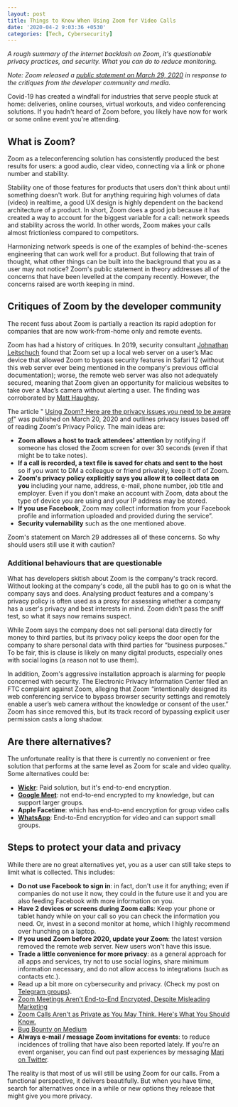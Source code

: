 ```yaml
---
layout: post
title: Things to Know When Using Zoom for Video Calls
date: '2020-04-2 9:03:36 +0530'
categories: [Tech, Cybersecurity]
---
```


*A rough summary of the internet backlash on Zoom, it's questionable privacy practices, and security. What you can do to reduce monitoring.*

*Note: Zoom released a [public statement on March 29, 2020](https://zoom.us/privacy) in response to the critiques from the developer community and media.*

Covid-19 has created a windfall for industries that serve people stuck at home: deliveries, online courses, virtual workouts, and video conferencing solutions. If you hadn't heard of Zoom before, you likely have now for work or some online event you're attending.

## What is Zoom? 
Zoom as a teleconferencing solution has consistently produced the best results for users: a good audio, clear video, connecting via a link or phone number and stability.

Stability one of those features for products that users don't think about until something doesn't work. But for anything requiring high volumes of data (video) in realtime, a good UX design is highly dependent on the backend architecture of a product. In short, Zoom does a good job because it has created a way to account for the biggest variable for a call: network speeds and stability across the world. In other words, Zoom makes your calls almost frictionless compared to competitors.

Harmonizing network speeds is one of the examples of behind-the-scenes engineering that can work well for a product. But following that train of thought, what other things can be built into the background that you as a user may not notice? Zoom's public statement in theory addresses all of the concerns that have been levelled at the company recently. However, the concerns raised are worth keeping in mind.

## Critiques of Zoom by the developer community

The recent fuss about Zoom is partially a reaction its rapid adoption for companies that are now work-from-home only and remote events.

Zoom has had a history of critiques. In 2019, security consultant [Johnathan Leitschuch](https://medium.com/bugbountywriteup/zoom-zero-day-4-million-webcams-maybe-an-rce-just-get-them-to-visit-your-website-ac75c83f4ef5) found that Zoom set up a local web server on a user’s Mac device that allowed Zoom to bypass security features in Safari 12 (without this web server ever being mentioned in the company's previous official documentation); worse, the remote web server was also not adequately secured, meaning that Zoom given an opportunity for malicious websites to take over a Mac’s camera without alerting a user. The finding was corroborated by [Matt Haughey](https://twitter.com/mathowie/status/1148391109824921600?ref_src=twsrc%5Etfw).

The article "
[Using Zoom? Here are the privacy issues you need to be aware of](https://securityboulevard.com/2020/03/using-zoom-here-are-the-privacy-issues-you-need-to-be-aware-of/)" was published on March 20, 2020 and outlines privacy issues based off of reading Zoom's Privacy Policy. The main ideas are:

- **Zoom allows a host to track attendees' attention** by notifying if someone has closed the Zoom screen for over 30 seconds (even if that might be to take notes).
- **If a call is recorded, a text file is saved for chats and sent to the host** so if you want to DM a colleague or friend privately, keep it off of Zoom.
- **Zoom's privacy policy explicitly says you allow it to collect data on you** including your name, address, e-mail, phone number, job title and employer. Even if you don’t make an account with Zoom, data about the type of device you are using and your IP address may be stored. 
- **If you use Facebook**, Zoom may collect information from your Facebook profile and information uploaded and provided during the service”.
- **Security vulernability** such as the one mentioned above.

Zoom's statement on March 29 addresses all of these concerns. So why should users still use it with caution?

### Additional behaviours that are questionable
What has developers skitish about Zoom is the company's track record. Without looking at the company's code, all the publi has to go on is what the company says and does. Analysing product features and a company's privacy policy is often used as a proxy for assessing whether a company has a user's privacy and best interests in mind. Zoom didn't pass the sniff test, so what it says now remains suspect.

While Zoom says the company does not sell personal data directly for money to third parties, but its privacy policy keeps the door open for the company to share personal data with third parties for “business purposes.” To be fair, this is clause is likely on many digital products, especially ones with social logins (a reason not to use them).

In addition, Zoom's aggressive installation approach is alarming for people concerned with security. The Electronic Privacy Information Center filed an FTC complaint against Zoom, alleging that Zoom “intentionally designed its web conferencing service to bypass browser security settings and remotely enable a user’s web camera without the knowledge or consent of the user.” Zoom has since removed this, but its track record of bypassing explicit user permission casts a long shadow.

## Are there alternatives?
The unfortunate reality is that there is currently no convenient or free solution that performs at the same level as Zoom for scale and video quality. Some alternatives could be:
- [**Wickr**](https://wickr.com/): Paid solution, but it's end-to-end encryption.
- [**Google Meet**](https://meet.google.com/): not end-to-end encrypted to my knowledge, but can support larger groups.
- **Apple Facetime**: which has end-to-end encryption for group video calls
- [**WhatsApp**](https://web.whatsapp.com/): End-to-End encryption for video and can support small groups.

## Steps to protect your data and privacy
While there are no great alternatives yet, you as a user can still take steps to limit what is collected. This includes:

-  **Do not use Facebook to sign in**: in fact, don't use it for anything; even if companies do not use it now, they could in the future use it and you are also feeding Facebook with more information on you.
-  **Have 2 devices or screens during Zoom calls**: Keep your phone or tablet handy while on your call so you can check the information you need. Or, invest in a second monitor at home, which I highly recommend over hunching on a laptop. 
-  **If you used Zoom before 2020, update your Zoom**: the latest version removed the remote web server. New users won't have this issue.
- **Trade a little convenience for more privacy**: as a general approach for all apps and services, try not to use social logins, share minimum information necessary, and do not allow access to integrations (such as contacts etc.).
-  Read up a bit more on cybersecurity and privacy. (Check my post on [Telegram groups](https://shenchingtou.github.io/covid-19/cybersecurity/covid19-telegram-groups-germany.html)).
  - [Zoom Meetings Aren’t End-to-End Encrypted, Despite Misleading Marketing](https://theintercept.com/2020/03/31/zoom-meeting-encryption/)
  - [Zoom Calls Aren't as Private as You May Think. Here's What You Should Know.](https://www.consumerreports.org/video-conferencing-services/zoom-teleconferencing-privacy-concerns/)
  - [Bug Bounty on Medium](https://medium.com/bugbountywriteup/tagged/bug-bounty)
 - **Always e-mail / message Zoom invitations for events**: to reduce incidences of trolling that have also been reported lately. If you're an event organiser, you can find out past experiences by messaging [Mari on Twitter](https://twitter.com/marielli).
 
  The reality is that most of us will still be using Zoom for our calls. From a functional perspective, it delivers beautifully. But when you have time, search for alternatives once in a while or new options they release that might give you more privacy.
